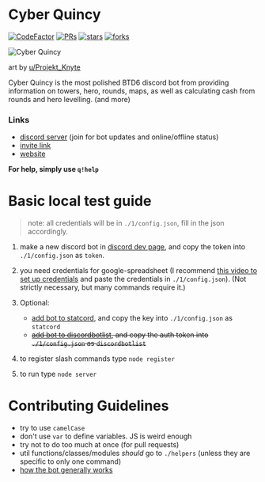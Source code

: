 # Cyber Quincy

[![CodeFactor](https://www.codefactor.io/repository/github/hemisemidemipresent/cyberquincy/badge)](https://www.codefactor.io/repository/github/hemisemidemipresent/cyberquincy) [![PRs](https://badgen.net/github/prs/hemisemidemipresent/cyberquincy)](https://www.codefactor.io/repository/github/hemisemidemipresent/cyberquincy) [![stars](https://badgen.net/github/stars/hemisemidemipresent/cyberquincy)](https://www.codefactor.io/repository/github/hemisemidemipresent/cyberquincy) [![forks](https://badgen.net/github/forks/hemisemidemipresent/cyberquincy)](https://www.codefactor.io/repository/github/hemisemidemipresent/cyberquincy)

![Cyber Quincy](https://cdn.discordapp.com/attachments/764803099462205451/921251017264353329/unknown.png?width=100&height=100)

art by [u/Projekt_Knyte](https://www.reddit.com/r/btd6/comments/f8rm5w/so_i_havent_drawn_cyber_quincy_yet/)

Cyber Quincy is the most polished BTD6 discord bot from providing information on towers, hero, rounds, maps, as well as calculating cash from rounds and hero levelling. (and more)

### Links

-   [discord server](https://discord.gg/VMX5hZA) (join for bot updates and online/offline status)
-   [invite link](https://discordapp.com/oauth2/authorize?client_id=591922988832653313&scope=bot%20applications.commands&permissions=2147863617)
-   [website](https://cq.netlify.com)

**For help, simply use `q!help`**

# Basic local test guide

> note: all credentials will be in `./1/config.json`, fill in the json accordingly.

1. make a new discord bot in [discord dev page](https://discord.com/developers/applications), and copy the token into `./1/config.json` as `token`.

2. you need credentials for google-spreadsheet (I recommend [this video to set up credentials](https://www.youtube.com/watch?v=UGN6EUi4Yio) and paste the credentials in `./1/config.json`). (Not strictly necessary, but many commands require it.)

3. Optional:

    - [add bot to statcord](https://statcord.com/add), and copy the key into `./1/config.json` as `statcord`
    - ~~[add bot to discordbotlist](https://discordbotlist.com), and copy the auth token into `./1/config.json` as `discordbotlist`~~

4. to register slash commands type `node register`

5. to run type `node server`

# Contributing Guidelines

-   try to use `camelCase`
-   don't use `var` to define variables. JS is weird enough
-   try not to do too much at once (for pull requests)
-   util functions/classes/modules _should_ go to `./helpers` (unless they are specific to only one command)
-   [how the bot generally works](./ARCHITECHTURE.md)
